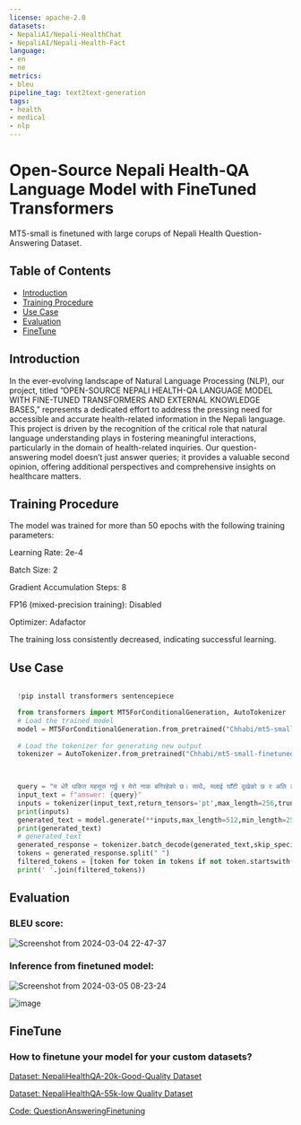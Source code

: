 ```yaml
---
license: apache-2.0
datasets:
- NepaliAI/Nepali-HealthChat
- NepaliAI/Nepali-Health-Fact
language:
- en
- ne
metrics:
- bleu
pipeline_tag: text2text-generation
tags:
- health
- medical
- nlp
---
```

# Open-Source Nepali Health-QA Language Model with FineTuned Transformers 
MT5-small is finetuned with large corups of Nepali Health Question-Answering Dataset.

## Table of Contents
- [Introduction](#introduction)
- [Training Procedure](#training-procedure)
- [Use Case](#use-case)
- [Evaluation](#evaluation)
- [FineTune](#finetune)
  
## Introduction
In the ever-evolving landscape of Natural Language Processing (NLP), our project, titled ”OPEN-SOURCE NEPALI HEALTH-QA LANGUAGE MODEL WITH FINE-TUNED TRANSFORMERS AND EXTERNAL KNOWLEDGE BASES,” represents a dedicated effort to address the pressing need for accessible and accurate health-related information in the Nepali language. This project is driven by the recognition of the critical role that natural language understanding plays in fostering meaningful interactions, particularly in the domain of health-related inquiries. Our question-answering model doesn’t just answer queries; it provides a valuable second opinion, offering additional perspectives and comprehensive insights on healthcare matters.

## Training Procedure
The model was trained for more than 50 epochs with the following training parameters:

Learning Rate: 2e-4

Batch Size: 2

Gradient Accumulation Steps: 8

FP16 (mixed-precision training): Disabled

Optimizer: Adafactor

The training loss consistently decreased, indicating successful learning.

## Use Case

```python

  !pip install transformers sentencepiece

  from transformers import MT5ForConditionalGeneration, AutoTokenizer 
  # Load the trained model
  model = MT5ForConditionalGeneration.from_pretrained("Chhabi/mt5-small-finetuned-Nepali-Health-50k-2")
  
  # Load the tokenizer for generating new output
  tokenizer = AutoTokenizer.from_pretrained("Chhabi/mt5-small-finetuned-Nepali-Health-50k-2",use_fast=True)


    
  query = "म धेरै थकित महसुस गर्छु र मेरो नाक बगिरहेको छ। साथै, मलाई घाँटी दुखेको छ र अलि टाउको दुखेको छ। मलाई के भइरहेको छ?"
  input_text = f"answer: {query}"
  inputs = tokenizer(input_text,return_tensors='pt',max_length=256,truncation=True).to("cuda")
  print(inputs)
  generated_text = model.generate(**inputs,max_length=512,min_length=256,length_penalty=3.0,num_beams=10,top_p=0.95,top_k=100,do_sample=True,temperature=0.7,num_return_sequences=3,no_repeat_ngram_size=4)
  print(generated_text)
  # generated_text
  generated_response = tokenizer.batch_decode(generated_text,skip_special_tokens=True)[0]
  tokens = generated_response.split(" ")
  filtered_tokens = [token for token in tokens if not token.startswith("<extra_id_")]
  print(' '.join(filtered_tokens))

```
## Evaluation
### BLEU score:
![Screenshot from 2024-03-04 22-47-37](https://github.com/Chhabii/FinetuneMT5-Nepali-Health-Chat/assets/60286478/56f97b14-77ad-45d0-a016-e6ad08be5a32)


### Inference from finetuned model:

![Screenshot from 2024-03-05 08-23-24](https://github.com/Chhabii/FinetuneMT5-Nepali-Health-Chat/assets/60286478/50f1ee5a-8139-4cd2-885a-fa44f3e88388)

![image](https://github.com/Chhabii/FinetuneMT5-Nepali-Health-Chat/assets/60286478/a91d5ace-1f41-4185-a8e0-ab5cf8af6b7c)

## FineTune 
### How to finetune your model for your custom datasets? 

[Dataset: NepaliHealthQA-20k-Good-Quality Dataset](https://huggingface.co/datasets/NepaliAI/Nepali-Health-Fact)

[Dataset: NepaliHealthQA-55k-low Quality Dataset](https://huggingface.co/datasets/NepaliAI/Nepali-HealthChat)

[Code: QuestionAnsweringFinetuning](https://github.com/Chhabii/FinetuneMT5-Nepali-Health-Chat/blob/master/mt-5-finetuned.ipynb)
